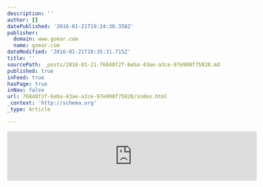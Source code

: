 ```yaml
---
description: ''
author: []
datePublished: '2016-01-21T19:24:30.358Z'
publisher:
  domain: www.goear.com
  name: goear.com
dateModified: '2016-01-21T18:35:31.715Z'
title: ''
sourcePath: _posts/2016-01-21-76840f2f-6eba-43ae-a3ce-97e908f75828.md
published: true
inFeed: true
hasPage: true
inNav: false
url: 76840f2f-6eba-43ae-a3ce-97e908f75828/index.html
_context: 'http://schema.org'
_type: Article

---
```

<iframe width="580" height="115" src="http://www.goear.com/embed/sound/5a9f010" scrolling="no" frameborder="0" allowfullscreen="allowfullscreen" style=""></iframe>